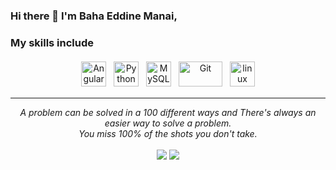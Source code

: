 
### Hi there 👋 I'm Baha Eddine Manai,

<!--
A Data engineer passionate about Data Science :bar_chart:. I like automating, building scalable pipelines, improving and optimizing systems. I am a Strong Advocate for 📜 open source, :cloud: Cloud computing, 🚀 DevOps, :new: Innovation and Automation :robot: 
-->
<!--
- 🌱 I’m currently pursuing **Masters in Data Analytics Engineering at Northeastern University, Boston**
-->
<!--
- ⚡ **Fun fact:** I **strongly** believe in the *Chaos theory*: Even in unpredictable environments with seemingly random oddities and irregularities lies a predictable & sensible pattern not seen initially.
- :bulb: I'm interested in all things data: **Big Data, Cloud, Machine Learning and Data Science**
- 💬 Talk to me about Formula 1 :racing_car:, Memes, Anime, Movies 🎥, Genshin Impact 🎮, Amateur Photography 📸
-->
### My skills include

<p align="center">
	<img title="Angular" alt="Angular" src="https://github.com/BahaManai/devicon/blob/master/icons/angular/angular-original.svg" width="40" height="40" style="vertical-align:down; margin:4px"/>
	<img title="Python" alt="Python" src="https://raw.githubusercontent.com/Thomas-George-T/Thomas-George-T/master/assets/python.svg" width="40" height="40" style="vertical-align:down; margin:4px"/>
	<img title="MySQL" alt="MySQL" src="https://raw.githubusercontent.com/Thomas-George-T/Thomas-George-T/master/assets/mysql.svg" width="40" height="40" style="vertical-align:down; margin:4px"/>
	<img title="Git" alt="Git" src="https://raw.githubusercontent.com/Thomas-George-T/Thomas-George-T/master/assets/git.svg" width="70" height="40" style="vertical-align:down; margin:4px"/>
	<img title="linux" alt="linux" src="https://raw.githubusercontent.com/Thomas-George-T/Thomas-George-T/master/assets/linux-tux.svg" width="40" style="vertical-align:down; margin:4px"/>	
</p>

<hr>
<p align="center">
   <i>A problem can be solved in a 100 different ways and There's always an easier way to solve a problem.</i>
   <br>
   <i>You miss 100% of the shots you don't take.</i>
   <br>
<br>
<a target="_blank" href="https://www.linkedin.com/in/baha-eddine-manai-9689bb2a5/"><img src="https://img.shields.io/badge/-LinkedIn-0077B5?style=for-the-badge&logo=Linkedin&logoColor=white"></img></a>
<a target="_blank" href="mailto:bahaeddinmanai7@gmail.com"><img src="https://img.shields.io/badge/-Gmail-D14836?style=for-the-badge&logo=Gmail&logoColor=white"></img></a>

<br>
</p>       

